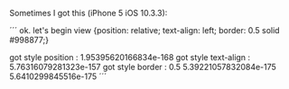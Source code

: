 Sometimes I got this (iPhone 5 iOS 10.3.3):

´´´
ok. let's begin
view {position: relative; text-align: left; border: 0.5 solid #998877;}

got style position : 1.95395620166834e-168
got style text-align : 5.76316079281323e-157
got style border : 0.5 5.39221057832084e-175 5.6410299845516e-175
´´´
